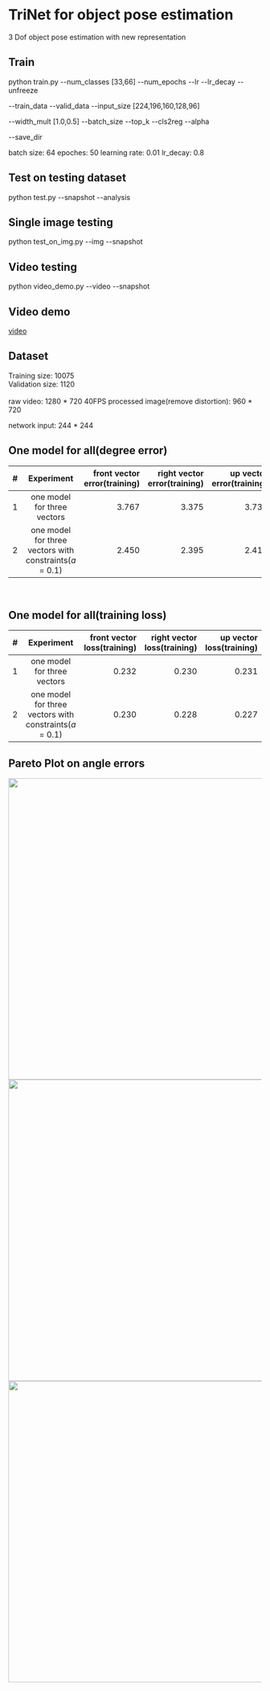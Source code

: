 # TriNet for object pose estimation
3 Dof object pose estimation with new representation

## Train

python train.py  --num_classes [33,66] --num_epochs --lr --lr_decay --unfreeze 

--train_data --valid_data --input_size [224,196,160,128,96] 

--width_mult [1.0,0.5] --batch_size --top_k --cls2reg --alpha

--save_dir

batch size: 64
epoches: 50
learning rate: 0.01
lr_decay: 0.8

## Test on testing dataset

python test.py --snapshot --analysis

## Single image testing

python test_on_img.py --img --snapshot

## Video testing

python video_demo.py --video --snapshot

## Video demo
[video](https://www.youtube.com/watch?v=kYeEM_WB_DI)

## Dataset
Training size: 10075 <br>
Validation size: 1120 <br>
<br>
raw video: 1280 * 720    40FPS
processed image(remove distortion): 960 * 720

network input: 244 * 244

## One model for all(degree error)
|#|Experiment|front vector error(training)|right vector error(training)|up vector error(training)|validation error(total)|
| :--- | :----: | ----: |----: |----: |----: |
|1|one model for three vectors|3.767|3.375|3.732|11.195|
|2|one model for three vectors with constraints($a$ = 0.1)|2.450|2.395|2.415|8.327|

<br>

## One model for all(training loss)
|#|Experiment|front vector loss(training)|right vector loss(training)|up vector loss(training)|
| :--- | :----: | ----: |----: |----: |
|1|one model for three vectors|0.232|0.230|0.231|
|2|one model for three vectors with constraints($a$ = 0.1)|0.230|0.228|0.227|

## Pareto Plot on angle errors
<img src="https://github.com/chuzcjoe/TriNet/raw/master/imgs/front_error.png" width="600">
<img src="https://github.com/chuzcjoe/TriNet/raw/master/imgs/right_error.png" width="600">
<img src="https://github.com/chuzcjoe/TriNet/raw/master/imgs/up_error.png" width="600">




